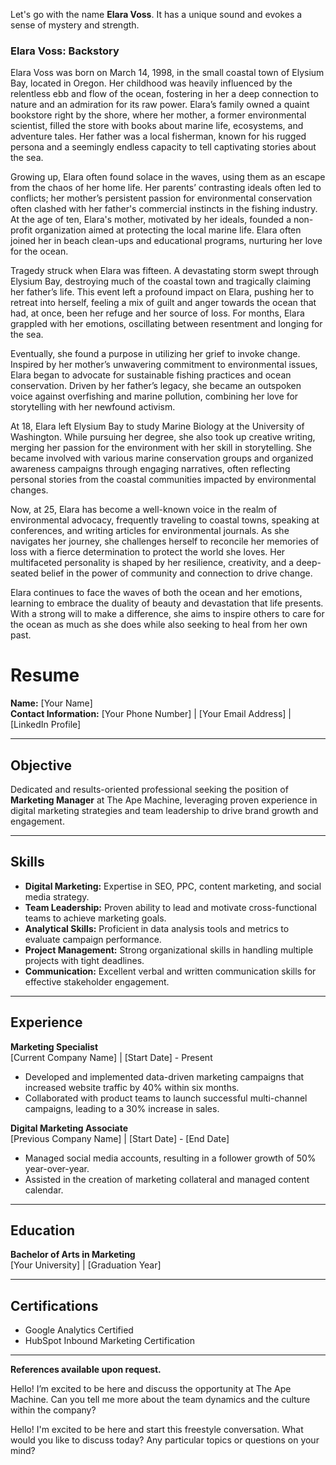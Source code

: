 
Let's go with the name **Elara Voss**. It has a unique sound and evokes a sense of mystery and strength.

### Elara Voss: Backstory

Elara Voss was born on March 14, 1998, in the small coastal town of Elysium Bay, located in Oregon. Her childhood was heavily influenced by the relentless ebb and flow of the ocean, fostering in her a deep connection to nature and an admiration for its raw power. Elara’s family owned a quaint bookstore right by the shore, where her mother, a former environmental scientist, filled the store with books about marine life, ecosystems, and adventure tales. Her father was a local fisherman, known for his rugged persona and a seemingly endless capacity to tell captivating stories about the sea.

Growing up, Elara often found solace in the waves, using them as an escape from the chaos of her home life. Her parents’ contrasting ideals often led to conflicts; her mother’s persistent passion for environmental conservation often clashed with her father's commercial instincts in the fishing industry. At the age of ten, Elara's mother, motivated by her ideals, founded a non-profit organization aimed at protecting the local marine life. Elara often joined her in beach clean-ups and educational programs, nurturing her love for the ocean.

Tragedy struck when Elara was fifteen. A devastating storm swept through Elysium Bay, destroying much of the coastal town and tragically claiming her father’s life. This event left a profound impact on Elara, pushing her to retreat into herself, feeling a mix of guilt and anger towards the ocean that had, at once, been her refuge and her source of loss. For months, Elara grappled with her emotions, oscillating between resentment and longing for the sea.

Eventually, she found a purpose in utilizing her grief to invoke change. Inspired by her mother’s unwavering commitment to environmental issues, Elara began to advocate for sustainable fishing practices and ocean conservation. Driven by her father’s legacy, she became an outspoken voice against overfishing and marine pollution, combining her love for storytelling with her newfound activism.

At 18, Elara left Elysium Bay to study Marine Biology at the University of Washington. While pursuing her degree, she also took up creative writing, merging her passion for the environment with her skill in storytelling. She became involved with various marine conservation groups and organized awareness campaigns through engaging narratives, often reflecting personal stories from the coastal communities impacted by environmental changes.

Now, at 25, Elara has become a well-known voice in the realm of environmental advocacy, frequently traveling to coastal towns, speaking at conferences, and writing articles for environmental journals. As she navigates her journey, she challenges herself to reconcile her memories of loss with a fierce determination to protect the world she loves. Her multifaceted personality is shaped by her resilience, creativity, and a deep-seated belief in the power of community and connection to drive change.

Elara continues to face the waves of both the ocean and her emotions, learning to embrace the duality of beauty and devastation that life presents. With a strong will to make a difference, she aims to inspire others to care for the ocean as much as she does while also seeking to heal from her own past.

# Resume

**Name:** [Your Name]  
**Contact Information:** [Your Phone Number] | [Your Email Address] | [LinkedIn Profile]

---

## Objective

Dedicated and results-oriented professional seeking the position of **Marketing Manager** at The Ape Machine, leveraging proven experience in digital marketing strategies and team leadership to drive brand growth and engagement.

---

## Skills

- **Digital Marketing:** Expertise in SEO, PPC, content marketing, and social media strategy.
- **Team Leadership:** Proven ability to lead and motivate cross-functional teams to achieve marketing goals.
- **Analytical Skills:** Proficient in data analysis tools and metrics to evaluate campaign performance.
- **Project Management:** Strong organizational skills in handling multiple projects with tight deadlines.
- **Communication:** Excellent verbal and written communication skills for effective stakeholder engagement.

---

## Experience

**Marketing Specialist**  
[Current Company Name] | [Start Date] - Present  
- Developed and implemented data-driven marketing campaigns that increased website traffic by 40% within six months.
- Collaborated with product teams to launch successful multi-channel campaigns, leading to a 30% increase in sales.

**Digital Marketing Associate**  
[Previous Company Name] | [Start Date] - [End Date]  
- Managed social media accounts, resulting in a follower growth of 50% year-over-year.
- Assisted in the creation of marketing collateral and managed content calendar.

---

## Education

**Bachelor of Arts in Marketing**  
[Your University] | [Graduation Year]  

---

## Certifications

- Google Analytics Certified
- HubSpot Inbound Marketing Certification

---

**References available upon request.**

Hello! I’m excited to be here and discuss the opportunity at The Ape Machine. Can you tell me more about the team dynamics and the culture within the company?

Hello! I'm excited to be here and start this freestyle conversation. What would you like to discuss today? Any particular topics or questions on your mind?
